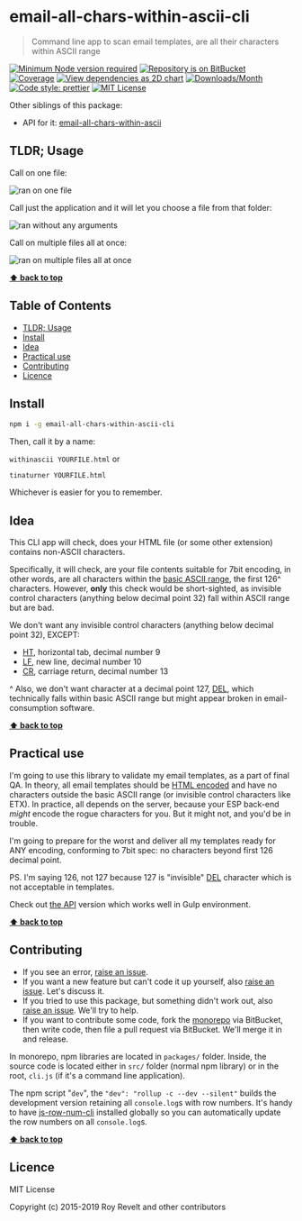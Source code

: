 # email-all-chars-within-ascii-cli

> Command line app to scan email templates, are all their characters within ASCII range

[![Minimum Node version required][node-img]][node-url]
[![Repository is on BitBucket][bitbucket-img]][bitbucket-url]
[![Coverage][cov-img]][cov-url]
[![View dependencies as 2D chart][deps2d-img]][deps2d-url]
[![Downloads/Month][downloads-img]][downloads-url]
[![Code style: prettier][prettier-img]][prettier-url]
[![MIT License][license-img]][license-url]

Other siblings of this package:

- API for it: [email-all-chars-within-ascii](https://bitbucket.org/codsen/codsen/src/master/packages/email-all-chars-within-ascii)

## TLDR; Usage

Call on one file:

![ran on one file](https://bitbucket.org/codsen/codsen/raw/e99ef54c0bac616e3b12cc4133aafb617f3fc053/packages/email-all-chars-within-ascii-cli/media/mov1.gif)

Call just the application and it will let you choose a file from that folder:

![ran without any arguments](https://bitbucket.org/codsen/codsen/raw/e99ef54c0bac616e3b12cc4133aafb617f3fc053/packages/email-all-chars-within-ascii-cli/media/mov2.gif)

Call on multiple files all at once:

![ran on multiple files all at once](https://bitbucket.org/codsen/codsen/raw/e99ef54c0bac616e3b12cc4133aafb617f3fc053/packages/email-all-chars-within-ascii-cli/media/mov3.gif)

**[⬆ back to top](#markdown-header-email-all-chars-within-ascii-cli)**

## Table of Contents

- [TLDR; Usage](#markdown-header-tldr-usage)
- [Install](#markdown-header-install)
- [Idea](#markdown-header-idea)
- [Practical use](#markdown-header-practical-use)
- [Contributing](#markdown-header-contributing)
- [Licence](#markdown-header-licence)

## Install

```bash
npm i -g email-all-chars-within-ascii-cli
```

Then, call it by a name:

`withinascii YOURFILE.html` or

`tinaturner YOURFILE.html`

Whichever is easier for you to remember.

## Idea

This CLI app will check, does your HTML file (or some other extension) contains non-ASCII characters.

Specifically, it will check, are your file contents suitable for 7bit encoding, in other words, are all characters within the [basic ASCII range](http://www.fileformat.info/info/unicode/block/basic_latin/list.htm), the first 126^ characters. However, **only** this check would be short-sighted, as invisible control characters (anything below decimal point 32) fall within ASCII range but are bad.

We don't want any invisible control characters (anything below decimal point 32), EXCEPT:

- [HT](http://www.fileformat.info/info/unicode/char/0009/index.htm), horizontal tab, decimal number 9
- [LF](http://www.fileformat.info/info/unicode/char/000a/index.htm), new line, decimal number 10
- [CR](http://www.fileformat.info/info/unicode/char/000d/index.htm), carriage return, decimal number 13

^ Also, we don't want character at a decimal point 127, [DEL](http://www.fileformat.info/info/unicode/char/007f/index.htm), which technically falls within basic ASCII range but might appear broken in email-consumption software.

**[⬆ back to top](#markdown-header-email-all-chars-within-ascii-cli)**

## Practical use

I'm going to use this library to validate my email templates, as a part of final QA. In theory, all email templates should be [HTML encoded](https://www.npmjs.com/package/detergent) and have no characters outside the basic ASCII range (or invisible control characters like ETX). In practice, all depends on the server, because your ESP back-end _might_ encode the rogue characters for you. But it might not, and you'd be in trouble.

I'm going to prepare for the worst and deliver all my templates ready for ANY encoding, conforming to 7bit spec: no characters beyond first 126 decimal point.

PS. I'm saying 126, not 127 because 127 is "invisible" [DEL](http://www.fileformat.info/info/unicode/char/007f/index.htm) character which is not acceptable in templates.

Check out [the API](https://bitbucket.org/codsen/codsen/src/master/packages/email-all-chars-within-ascii) version which works well in Gulp environment.

**[⬆ back to top](#markdown-header-email-all-chars-within-ascii-cli)**

## Contributing

- If you see an error, [raise an issue](https://bitbucket.org/codsen/codsen/issues/new?title=email-all-chars-within-ascii-cli%20package%20-%20put%20title%20here).
- If you want a new feature but can't code it up yourself, also [raise an issue](https://bitbucket.org/codsen/codsen/issues/new?title=email-all-chars-within-ascii-cli%20package%20-%20put%20title%20here). Let's discuss it.
- If you tried to use this package, but something didn't work out, also [raise an issue](https://bitbucket.org/codsen/codsen/issues/new?title=email-all-chars-within-ascii-cli%20package%20-%20put%20title%20here). We'll try to help.
- If you want to contribute some code, fork the [monorepo](https://bitbucket.org/codsen/codsen/src/) via BitBucket, then write code, then file a pull request via BitBucket. We'll merge it in and release.

In monorepo, npm libraries are located in `packages/` folder. Inside, the source code is located either in `src/` folder (normal npm library) or in the root, `cli.js` (if it's a command line application).

The npm script "`dev`", the `"dev": "rollup -c --dev --silent"` builds the development version retaining all `console.log`s with row numbers. It's handy to have [js-row-num-cli](https://www.npmjs.com/package/js-row-num-cli) installed globally so you can automatically update the row numbers on all `console.log`s.

**[⬆ back to top](#markdown-header-email-all-chars-within-ascii-cli)**

## Licence

MIT License

Copyright (c) 2015-2019 Roy Revelt and other contributors

[node-img]: https://img.shields.io/node/v/email-all-chars-within-ascii-cli.svg?style=flat-square&label=works%20on%20node
[node-url]: https://www.npmjs.com/package/email-all-chars-within-ascii-cli
[bitbucket-img]: https://img.shields.io/badge/repo-on%20BitBucket-brightgreen.svg?style=flat-square
[bitbucket-url]: https://bitbucket.org/codsen/codsen/src/master/packages/email-all-chars-within-ascii-cli
[cov-img]: https://img.shields.io/badge/coverage-Unknown%-red.svg?style=flat-square
[cov-url]: https://bitbucket.org/codsen/codsen/src/master/packages/email-all-chars-within-ascii-cli
[deps2d-img]: https://img.shields.io/badge/deps%20in%202D-see_here-08f0fd.svg?style=flat-square
[deps2d-url]: http://npm.anvaka.com/#/view/2d/email-all-chars-within-ascii-cli
[downloads-img]: https://img.shields.io/npm/dm/email-all-chars-within-ascii-cli.svg?style=flat-square
[downloads-url]: https://npmcharts.com/compare/email-all-chars-within-ascii-cli
[prettier-img]: https://img.shields.io/badge/code_style-prettier-ff69b4.svg?style=flat-square
[prettier-url]: https://prettier.io
[license-img]: https://img.shields.io/badge/licence-MIT-51c838.svg?style=flat-square
[license-url]: https://bitbucket.org/codsen/codsen/src/master/LICENSE
